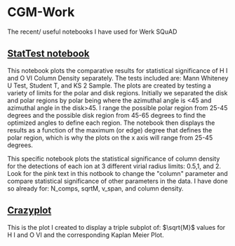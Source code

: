 # CGM-Work
The recent/ useful notebooks I have used for Werk SQuAD

## [StatTest notebook](/stattest_ColDen.ipynb)

This notebook plots the comparative results for statistical significance of H I and O VI Column Density separately. The tests included are: Mann Whiteney U Test, Student T, and KS 2 Sample. The plots are created by testing a variety of limits for the polar and disk regions. Initially we separated the disk and polar regions by polar being where the azimuthal angle is <45 and azimuthal angle in the disk>45. I range the possible polar region from 25-45 degrees and the possible disk region from 45-65 degrees to find the optimized angles to define each region. The notebook then displays the results as a function of the maximum (or edge) degree that defines the polar region, which is why the plots on the x axis will range from 25-45 degrees.

This specific notebook plots the statistical significance of column density for the detections of each ion at 3 different virial radius limits: 0.5,1, and 2. Look for the pink text in this notbook to change the "column" parameter and compare statistical significance of other parameters in the data. I have done so already for: N_comps, sqrtM, v_span, and column density.

## [Crazyplot](/crazyplot.ipynb)

This is the plot I created to display a triple subplot of: $\sqrt{M}$ values for H I and O VI and the corresponding Kaplan Meier Plot.
